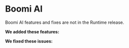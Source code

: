#  Boomi AI

<head>
  <meta name="guidename" content="Release Notes"/>
  <meta name="context" content="GUID-0ce30a5f-e6d8-4414-800e-db123fa5ab53"/>
</head>

Boomi AI features and fixes are not in the Runtime release.

**We added these features:**




**We fixed these issues:**

